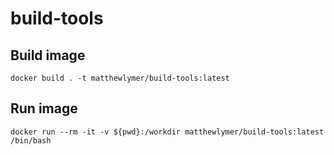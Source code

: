 # build-tools

## Build image

    docker build . -t matthewlymer/build-tools:latest
	
## Run image

    docker run --rm -it -v ${pwd}:/workdir matthewlymer/build-tools:latest /bin/bash
	
